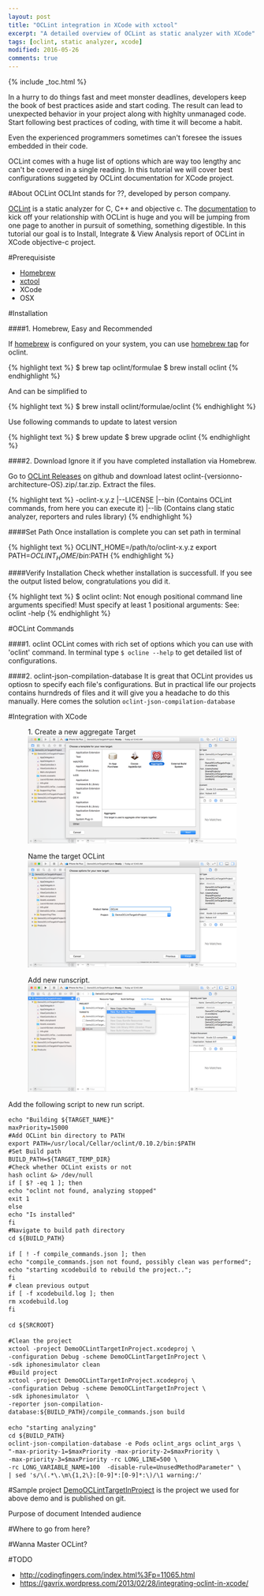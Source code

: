 ```yaml
---
layout: post
title: "OCLint integration in XCode with xctool"
excerpt: "A detailed overview of OCLint as static analyzer with XCode"
tags: [oclint, static analyzer, xcode]
modified: 2016-05-26
comments: true
---
```

{% include _toc.html %}

In a hurry to do things fast and meet monster deadlines, developers keep the book of best practices aside and start coding. The result can lead to unexpected behavior in your project along with highlty unmanaged code. Start following best practices of coding, with time it will become a habit.

Even the experienced programmers sometimes can't foresee the issues embedded in their code. 

OCLint comes with a huge list of options which are way too lengthy anc can't be covered in a single reading. In this tutorial we will cover best configurations suggeted by OCLint documentation for XCode project.

#About OCLint
OCLInt stands for ??, developed by person company.

[OCLint](http://oclint.org/) is a static analyzer for C, C++ and objective c. The [documentation](http://docs.oclint.org/en/stable/) to kick off your relationship with OCLint is huge and you will be jumping from one page to another in pursuit of something, something digestible. In this tutorial our goal is to Install, Integrate & View Analysis report of OCLint in XCode objective-c project. 

#Prerequisiste
- [Homebrew](http://brew.sh/)
- [xctool](https://github.com/facebook/xctool)
- XCode
- OSX

#Installation

####1. Homebrew, Easy and Recommended

If [homebrew](http://brew.sh/) is configured on your system, you can use [homebrew tap](https://github.com/oclint/homebrew-formulae) for oclint.

{% highlight text %}
$ brew tap oclint/formulae
$ brew install oclint
{% endhighlight %}

And can be simplified to

{% highlight text %}
$ brew install oclint/formulae/oclint
{% endhighlight %}

Use following commands to update to latest version

{% highlight text %}
$ brew update
$ brew upgrade oclint
{% endhighlight %}


####2. Download
Ignore it if you have completed installation via Homebrew. 

Go to [OCLint Releases](https://github.com/oclint/oclint/releases) on github and download latest oclint-{versionno-architecture-OS}.zip/.tar.zip. Extract the files.

{% highlight text %}
-oclint-x.y.z
  |--LICENSE
  |--bin (Contains OCLint commands, from here you can execute it)
  |--lib (Contains clang static analyzer, reporters and rules library)
{% endhighlight %}

####Set Path
Once installation is complete you can set path in terminal

{% highlight text %}
OCLINT_HOME=/path/to/oclint-x.y.z
export PATH=$OCLINT_HOME/bin:$PATH
{% endhighlight %}

####Verify Installation
Check whether installation is successfull. If you see the output listed below, congratulations you did it.

{% highlight text %}
$ oclint
oclint: Not enough positional command line arguments specified!
Must specify at least 1 positional arguments: See: oclint -help
{% endhighlight %}


#OCLint Commands 

####1. oclint
OCLint comes with rich set of options which you can use with 'oclint' command. In terminal type `$ ocline --help` to get detailed list of configurations.

####2. oclint-json-compilation-database
It is great that OCLint provides us optiosn to specify each file's configurations. But in practical life our projects contains hurndreds of files and it will give you a headache to do this manually. Here comes the solution `oclint-json-compilation-database`

#Integration with XCode

<figure>
<figcaption>1. Create a new aggregate Target</figcaption>
<a href="/images/OCLintInXCodeAndXCTool/XCodeNewAggregateTarget.png"><img src="/images/OCLintInXCodeAndXCTool/XCodeNewAggregateTarget.png"></a>
</figure>

<figure>
<figcaption>Name the target OCLint</figcaption>
<a href="/images/OCLintInXCodeAndXCTool/XCodeNewAggregateTarget2.png"><img src="/images/OCLintInXCodeAndXCTool/XCodeNewAggregateTarget2.png"></a>
</figure>

<figure>
<figcaption>Add new runscript.</figcaption>
<a href="/images/OCLintInXCodeAndXCTool/AddNewRunScript.png"><img src="/images/OCLintInXCodeAndXCTool/AddNewRunScript.png"></a>
</figure>

Add the following script to new run script.

~~~ shell
echo "Building ${TARGET_NAME}"
maxPriority=15000
#Add OCLint bin directory to PATH
export PATH=/usr/local/Cellar/oclint/0.10.2/bin:$PATH
#Set Build path
BUILD_PATH=${TARGET_TEMP_DIR}
#Check whether OCLint exists or not
hash oclint &> /dev/null
if [ $? -eq 1 ]; then
echo "oclint not found, analyzing stopped"
exit 1
else
echo "Is installed"
fi
#Navigate to build path directory
cd ${BUILD_PATH}

if [ ! -f compile_commands.json ]; then
echo "compile_commands.json not found, possibly clean was performed";
echo "starting xcodebuild to rebuild the project..";
fi
# clean previous output
if [ -f xcodebuild.log ]; then
rm xcodebuild.log
fi

cd ${SRCROOT}

#Clean the project
xctool -project DemoOCLintTargetInProject.xcodeproj \
-configuration Debug -scheme DemoOCLintTargetInProject \
-sdk iphonesimulator clean
#Build project
xctool -project DemoOCLintTargetInProject.xcodeproj \
-configuration Debug -scheme DemoOCLintTargetInProject \
-sdk iphonesimulator  \
-reporter json-compilation-database:${BUILD_PATH}/compile_commands.json build

echo "starting analyzing"
cd ${BUILD_PATH}
oclint-json-compilation-database -e Pods oclint_args oclint_args \
"-max-priority-1=$maxPriority -max-priority-2=$maxPriority \
-max-priority-3=$maxPriority -rc LONG_LINE=500 \
-rc LONG_VARIABLE_NAME=100  -disable-rule=UnusedMethodParameter" \
| sed 's/\(.*\.\m\{1,2\}:[0-9]*:[0-9]*:\)/\1 warning:/'
~~~

#Sample project
[DemoOCLintTargetInProject](https://github.com/nabeelarif/DemoOCLintTargetInProject) is the project we used for above demo and is published on git.

Purpose of document
Intended audience

#Where to go from here?

#Wanna Master OCLint?

#TODO
- http://codingfingers.com/index.html%3Fp=11065.html
- https://gavrix.wordpress.com/2013/02/28/integrating-oclint-in-xcode/